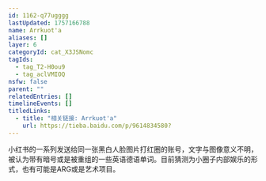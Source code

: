```yaml
---
id: 1162-q77ugggg
lastUpdated: 1757166788
name: Arrkuot'a
aliases: []
layer: 6
categoryId: cat_X3JSNomc
tagIds:
  - tag_T2-H0ou9
  - tag_aclVMIOQ
nsfw: false
parent: ""
relatedEntries: []
timelineEvents: []
titledLinks:
  - title: "相关链接: Arrkuot'a"
    url: https://tieba.baidu.com/p/9614834580?
---
```


小红书的一系列发送给同一张黑白人脸图片打红圈的账号，文字与图像意义不明，被认为带有暗号或是被重组的一些英语德语单词。目前猜测为小圈子内部娱乐的形式，也有可能是ARG或是艺术项目。
